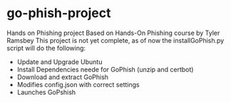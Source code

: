 # go-phish-project
Hands on Phishing project
Based on Hands-On Phishing course by Tyler Ramsbey 
This project is not yet complete, as of now the installGoPhish.py script will do the following:
- Update and Upgrade Ubuntu
- Install Dependencies neede for GoPhish (unzip and certbot)
- Download and extract GoPhish
- Modifies config.json with correct settings
- Launches GoPshish
